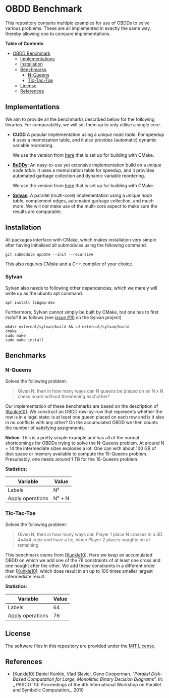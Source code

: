 # OBDD Benchmark
This repository contains multiple examples for use of OBDDs to solve various
problems. These are all implemented in exactly the same way, thereby allowing
one to compare implementations.

<!-- markdown-toc start - Don't edit this section. Run M-x markdown-toc-refresh-toc -->
**Table of Contents**

- [OBDD Benchmark](#obdd-benchmark)
    - [Implementations](#implementations)
    - [Installation](#installation)
    - [Benchmarks](#benchmarks)
        - [N-Queens](#n-queens)
        - [Tic-Tac-Toe](#tic-tac-toe)
    - [License](#license)
    - [References](#references)

<!-- markdown-toc end -->

## Implementations
We aim to provide all the benchmarks described below for the following
libraries. For comparability, we will set them up to only utilise a single core.

- **CUDD**
  A popular implementation using a _unique node table_. For speedup it uses
  a memoization table, and it also provides (automatic) dynamic variable
  reordering.

  We use the version from [here](https://github.com/mballance/cudd) that is set
  up for building with CMake.


- [**BuDDy**](http://vlsicad.eecs.umich.edu/BK/Slots/cache/www.itu.dk/research/buddy/):
  An easy-to-use yet extensive implementation build on a _unique node table_. It
  uses a memoization table for speedup, and it provides automated garbage
  collection and dynamic variable reordering.

  We use the version from [here](https://github.com/jgcoded/BuDDy) that is set
  up for building with CMake.


- [**Sylvan**](https://github.com/trolando/sylvan):
  A parallel (multi-core) implementation using a _unique node table_, complement
  edges, automated garbage collection, and much more. We will *not* make use of
  the multi-core aspect to make sure the results are comparable.


## Installation
All packages interface with CMake, which makes installation very simple after
having initialised all submodules using the following command.

```
git submodule update --init --recursive
```

This also requires _CMake_ and a _C++_ compiler of your choice.

### Sylvan
Sylvan also needs to following other dependencies, which we merely will write up
as the ubuntu apt command.
```
apt install libgmp-dev
```

Furthermore, Sylvan cannot simply be built by CMake, but one has to first
_install_ it as follows (see [issue #10](https://github.com/trolando/sylvan/issues/10)
on the Sylvan project)
```
mkdir external/sylvan/build && cd external/sylvan/build
cmake ..
sudo make
sudo make install
```

## Benchmarks

### N-Queens
Solves the following problem:

> Given N, then in how many ways can N queens be placed on an N x N chess board
> without threatening eachother?

Our implementation of these benchmarks are based on the description of
[[Kunkle10](#references)]. We construct an OBDD row-by-row that represents
whether the row is in a legal state: is at least one queen placed on each row
and is it also in no conflicts with any other? On the accumulated OBDD we then
counts the number of satisfying assignments.

**Notice**: This is a pretty simple example and has all of the normal
shortcomings for OBDDs trying to solve the N-Queens problem. At around N = 14
the intermediate sizes explodes a lot. One can with about 100 GB of disk space
or memory available to compute the 15-Queens problem. Presumably, one needs
around 1 TB for the 16-Queens problem.

**Statistics:**

| Variable         | Value  |
|------------------|--------|
| Labels           | N²     |
| Apply operations | N² + N |


### Tic-Tac-Toe
Solves the following problem:

> Given N, then in how many ways can Player 1 place N crosses in a 3D 4x4x4 cube
> and have a tie, when Player 2 places noughts on all remaining

This benchmark stems from [[Kunkle10](#references)]. Here we keep an accumulated
OBDD on which we add one of the 76 constraints of at least one cross and one
nought after the other. We add these constraints in a different order than
[[Kunkle10](#references)], which does result in an up to 100 times smaller largest
intermediate result.

**Statistics:**

| Variable         | Value |
|------------------|-------|
| Labels           |    64 |
| Apply operations |    76 |


## License
The software files in this repository are provided under the
[MIT License](/LICENSE.md).


## References

- [[Kunkle10](https://dl.acm.org/doi/abs/10.1145/1837210.1837222)] Daniel
  Kunkle, Vlad Slavici, Gene Cooperman. “_Parallel Disk-Based Computation for
  Large, Monolithic Binary Decision Diagrams_”. In: _ PASCO '10: Proceedings of
  the 4th International Workshop on Parallel and Symbolic Computation_. 2010
